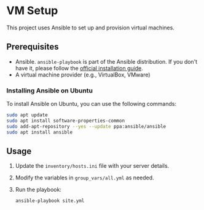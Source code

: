 # VM Setup

This project uses Ansible to set up and provision virtual machines.

## Prerequisites

- Ansible. `ansible-playbook` is part of the Ansible distribution. If you don't have it, please follow the [official installation guide](https://docs.ansible.com/ansible/latest/installation_guide/index.html).
- A virtual machine provider (e.g., VirtualBox, VMware)

### Installing Ansible on Ubuntu

To install Ansible on Ubuntu, you can use the following commands:

```sh
sudo apt update
sudo apt install software-properties-common
sudo add-apt-repository --yes --update ppa:ansible/ansible
sudo apt install ansible
```

## Usage

1.  Update the `inventory/hosts.ini` file with your server details.
2.  Modify the variables in `group_vars/all.yml` as needed.
3.  Run the playbook:

    ```sh
    ansible-playbook site.yml
    ```
